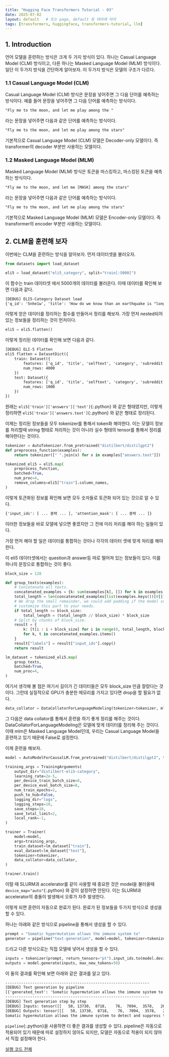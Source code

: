 ```yaml
---
title: "Hugging Face Transformers Tutorial - 03"
date: 2025-07-02
layout: default   # 또는 page, default 등 테마에 따라
tags: [transformers, huggingface, transformers-tutorial, llm]
---
```


## 1. Introduction

언어 모델을 훈련하는 방식은 크게 두 가지 방식이 있다. 하나는 Casual Language Model (CLM) 방식이고, 다른 하나는 Masked Language Model (MLM) 방식이다. 일단 이 두가지 방식을 간단하게 알아보자. 이 두가지 방식은 모델의 구조가 다르다.

### 1.1 Casual Language Model (CLM)

Casual Language Model (CLM) 방식은 문장을 넣어주면 그 다음 단어를 예측하는 방식이다. 예를 들어 문장을 넣어주면 그 다음 단어를 예측하는 방식이다.

```txt
"Fly me to the moon, and let me play among the "
```
라는 문장을 넣어주면 다음과 같은 단어를 예측하는 방식이다.

```txt
"Fly me to the moon, and let me play among the stars"
```

기본적으로 Casual Language Model (CLM) 모델은 Decoder-only 모델이다. 즉 transformer의 decoder 부분만 사용하는 모델이다.

### 1.2 Masked Language Model (MLM)

Masked Language Model (MLM) 방식은 토큰을 마스킹하고, 마스킹된 토큰을 예측하는 방식이다.

```txt
"Fly me to the moon, and let me [MASK] among the stars"
```

라는 문장을 넣어주면 다음과 같은 단어를 예측하는 방식이다.

```txt
"Fly me to the moon, and let me play among the stars"
```

기본적으로 Masked Language Model (MLM) 모델은 Encoder-only 모델이다. 즉 transformer의 encoder 부분만 사용하는 모델이다.

## 2. CLM을 훈련해 보자

이번에는 CLM을 훈련하는 방식을 알아보자. 먼저 데이터셋을 불러오자.

```python
from datasets import load_dataset

eli5 = load_dataset("eli5_category", split="train[:5000]")
```

이 함수는 train 데이터셋 에서 5000개의 데이터를 불러온다. 이때 데이터를 확인해 보면 다음과 같다.

```txt
[DEBUG] ELI5-Category Dataset load
{'q_id': '5nhe1w', 'title': 'How do we know than an earthquake is "long over due"', 'se    lftext': '', 'category': 'Physics', 'subreddit': 'explainlikeimfive', 'answers': {'a_id    ': ['dcbja9x'], 'text': ['I\'m not an expert at all, but this is what I\'ve learned from high-school geography- when two tectonic plates, like the north american plate and the pacific plate, slide against each other at a transform fault line, they don\'t do it     really really slowly, like plates which move apart or towards each other. The plates (or at least at the fault line) slowly build up force, until suddenly the plates can\'t take it anymore and they snap past each other, tens of metres at a time. A good metaphor is this- take chunk of polystyrene and break it in half. Put the halves back togehter, and push one forwards and one backwards, so they\'re sliding against each other. You\'ll notice it won\'t slide easily and instead it takes a certain amount of force to get each "plate" moving against the other, and when it does move, it moves in one big leap. Geologists can look at the data they have (how long it\'s been since the last earthquake, how quickly each plate is moving) and predict when the tectonic plates will release all of that built up force. Naturally they can\'t be 100% certain, so they\'d make an estimate, and when that estimate is over, they would call the earthquake "long over due". Edit: rip it got removed. Edit 2: yay'], 'score': [4], 'text_urls': [[]]}, 'title_urls': ['url'], 'selftext_urls': ['url']}
```

이렇게 얻은 데이터를 정리하는 함수를 만들어서 정리를 해보자. 가장 먼저 nested되어 있는 정보들을 정리하는 것이 먼저이다.

```python
eli5 = eli5.flatten()
```

이렇게 정리된 데이터를 확인해 보면 다음과 같다.

```txt
[DEBUG] ELI-5 Flatten
eli5 flatten = DatasetDict({
    train: Dataset({
        features: ['q_id', 'title', 'selftext', 'category', 'subreddit', 'answers.a_id', 'answers.text', 'answers.score', 'answers.text_urls', 'title_urls', 'selftext_urls'],
        num_rows: 4000
    })
    test: Dataset({
        features: ['q_id', 'title', 'selftext', 'category', 'subreddit', 'answers.a_id', 'answers.text', 'answers.score', 'answers.text_urls', 'title_urls', 'selftext_urls'],
        num_rows: 1000
    })
})
```

원래는 `eli5['train']['answers']['text']`{:.python} 와 같은 형태였지만, 이렇게 정리하면 `eli5['train']['answers.text']`{:.python} 와 같은 형태로 정리된다. 

이제는 정리된 정보들을 모두 tokenizer를 통해서 token화 해야한다. 이는 모델이 정보를 처리할때 string 형태로 처리하는 것이 아니라 실수 형태의 tensor를 통해서 정리를 해야한다는 것이다.

```python
tokenizer = AutoTokenizer.from_pretrained("distilbert/distilgpt2")
def preprocess_function(examples): 
    return tokenizer([" ".join(x) for x in examples["answers.text"]])

tokenized_eli5 = eli5.map(
    preprocess_function,
    batched=True,
    num_proc=4,
    remove_columns=eli5["train"].column_names,
)
```

이렇게 토큰화된 정보를 확인해 보면 모두 숫자들로 토큰화 되어 있는 것으로 알 수 있다.

```txt
{'input_ids': [ ... 중략 ... ], 'attention_mask': [ ... 중략 ... ]}
```

이러한 정보들을 바로 모델에 넣으면 좋겠지만 그 전에 미리 처리를 해야 하는 일들이 있다.

가장 먼저 해야 할 일은 데이터를 통합하는 것이나 각각의 데이터 셋에 맞게 처리를 해야한다.

이 eli5 데이터셋에서는 question과 answer등 따로 떨어져 있는 정보들이 있다. 이를 하나의 문장으로 통합하는 것이 좋다.

```python
block_size = 128

def group_texts(examples):
    # Concatenate all texts.
    concatenated_examples = {k: sum(examples[k], []) for k in examples.keys()}
    total_length = len(concatenated_examples[list(examples.keys())[0]])
    # We drop the small remainder, we could add padding if the model supported it instead of this drop, you can
    # customize this part to your needs.
    if total_length >= block_size:
        total_length = (total_length // block_size) * block_size
    # Split by chunks of block_size.
    result = {
        k: [t[i : i + block_size] for i in range(0, total_length, block_size)]
        for k, t in concatenated_examples.items()
    }
    result["labels"] = result["input_ids"].copy()
    return result

lm_dataset = tokenized_eli5.map(
    group_texts,
    batched=True,
    num_proc=4,
)
```

여기서 생각해 볼 점은 여기서 길이가 긴 데이터들은 모두 block_size 만큼 잘랐다는 것이다. 그런데 실질적으로 GPU가 충분한 메모리를 가지고 있다면 drop을 할 필요가 없다.

```python
data_collator = DataCollatorForLanguageModeling(tokenizer=tokenizer, mlm=False)
```

그 다음은 data collator를 통해서 훈련을 하기 좋게 정리를 해주는 것이다. DataCollatorForLanguageModeling은 모델에 맞게 데이터를 정리해 주는 것이다. 이때 mlm은 Masked Language Model인데, 우리는 Casual Language Model을 훈련하고 있기 때문에 False로 설정한다.

이제 훈련을 해보자.

```python
model = AutoModelForCausalLM.from_pretrained("distilbert/distilgpt2", torch_dtype="auto")

training_args = TrainingArguments(
    output_dir="distilbert-eli5-category",
    learning_rate=2e-5,
    per_device_train_batch_size=8,
    per_device_eval_batch_size=8,
    num_train_epochs=2,
    push_to_hub=False,
    logging_dir="logs",
    logging_steps=10,
    save_steps=10,
    save_total_limit=2,
    local_rank=-1,
)

trainer = Trainer(
    model=model,
    args=training_args,
    train_dataset=lm_dataset["train"],
    eval_dataset=lm_dataset["test"],
    tokenizer=tokenizer,
    data_collator=data_collator,
)

trainer.train()
```

이럴 때 SLURM과 accelerator를 같이 사용할 때 중요한 것은 model을 불러올때 `device_map="auto"`{:.python} 와 같이 설정하면 안된다. 이는 SLURM과 accelerator의 충돌이 발생해서 오류가 자주 발생한다.

이렇게 되면 훈련이 자동으로 완료가 된다. 완료가 된 정보들을 두가지 방식으로 생성을 할 수 있다.

하나는 아래와 같은 방식으로 pipeline을 통해서 생성을 할 수 있다.
```python
prompt = "Somatic hypermutation allows the immune system to"
generator = pipeline("text-generation", model=model, tokenizer=tokenizer)
```

드리고 다른 방식으로는 직접 모델에 넣어서 생성을 할 수 있다. 
```python
inputs = tokenizer(prompt, return_tensors="pt").input_ids.to(model.device)
outputs = model.generate(inputs, max_new_tokens=50)
```

이 둘의 결과를 확인해 보면 아래와 같은 결과를 알고 있다.

```txt
----------------------------------------------------------------
[DEBUG] Text generation by pipeline
[{'generated_text': 'Somatic hypermutation allows the immune system to react to the stimulus of stimulus in order to react to the stimulus of stimulus. Thus, the brain is capable of generating a response to the stimulus of stimulus by producing a signal to the target of the stimulus of stimulus. So the immune system responds to'}]
----------------------------------------------------------------
[DEBUG] Text generation step by step
[DEBUG] Inputs: tensor([[   50, 13730,  8718,    76,  7094,  3578,   262, 10900,  1080,   284]], device='cuda:0')
[DEBUG] Outputs: tensor([[   50, 13730,  8718,    76,  7094,  3578,   262, 10900,  1080,   284,  4886,   290, 18175,   262, 10900,  2882,    13,   770,   318,  1521,   262, 10900,  1080,   318,   523,  8564,   284,   262,  4931,   286,   257,  1728,  2099,   286, 10900,  1080,    13,   770,   318,  1521,   262, 10900,  1080,   318,   523,  8564,   284,   262,  4931,   286,   257,  1728,  2099,   286, 10900,  1080,    13,   770,   318,  1521]], device='cuda:0')
Somatic hypermutation allows the immune system to detect and suppress the immune response. This is why the immune system is so sensitive to the presence of a certain type of immune system. This is why the immune system is so sensitive to the presence of a certain type of immune system. This is why
```

`pipeline`{:.python}을 사용하면 더 좋은 결과를 생성할 수 있다. pipeline은 자동으로 적용되어 있기 때문에 따로 설정하지 않아도 되지만, 모델은 자동으로 적용이 되지 않아서 직접 설정해야 한다. 

[실행 코드 전체](https://github.com/sehwanhong/LLM/blob/main/python_codes/transformer_03.py)